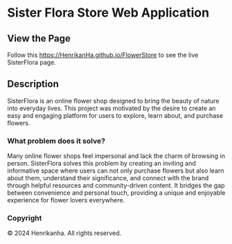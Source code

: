 # Sister Flora Store Web Application

## View the Page

Follow this https://HenrikanHa.github.io/FlowerStore to see the live SisterFlora page.

## Description

SisterFlora is an online flower shop designed to bring the beauty of nature into everyday lives. This project was motivated by the desire to create an easy and engaging platform for users to explore, learn about, and purchase flowers.

### What problem does it solve?

Many online flower shops feel impersonal and lack the charm of browsing in person. SisterFlora solves this problem by creating an inviting and informative space where users can not only purchase flowers but also learn about them, understand their significance, and connect with the brand through helpful resources and community-driven content. It bridges the gap between convenience and personal touch, providing a unique and enjoyable experience for flower lovers everywhere.

### Copyright
© 2024 Henrikanha. All rights reserved.